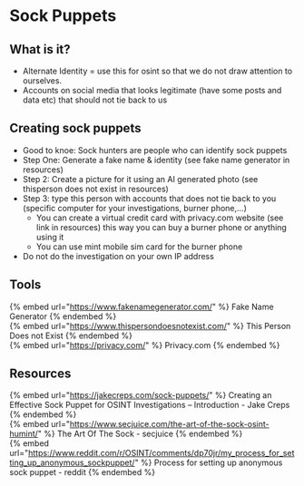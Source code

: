 # Sock Puppets

## What is it?

- Alternate Identity = use this for osint so that we do not draw attention to ourselves.
- Accounts on social media that looks legitimate (have some posts and data etc) that should not tie back to us

## Creating sock puppets

- Good to knoe: Sock hunters are people who can identify sock puppets
- Step One: Generate a fake name & identity (see fake name generator in resources)
- Step 2: Create a picture for it using an AI generated photo (see thisperson does not exist in resources)
- Step 3: type this person with accounts that does not tie back to you (specific computer for your investigations, burner phone,...)
  - You can create a virtual credit card with privacy.com website (see link in resources) this way you can buy a burner phone or anything using it
  - You can use mint mobile sim card for the burner phone
- Do not do the investigation on your own IP address

## Tools

{% embed url="https://www.fakenamegenerator.com/" %} Fake Name Generator {% endembed %}  
{% embed url="https://www.thispersondoesnotexist.com/" %} This Person Does not Exist {% endembed %}  
{% embed url="https://privacy.com/" %} Privacy.com {% endembed %}  


## Resources

{% embed url="https://jakecreps.com/sock-puppets/" %} Creating an Effective Sock Puppet for OSINT Investigations – Introduction - Jake Creps {% endembed %}  
{% embed url="https://www.secjuice.com/the-art-of-the-sock-osint-humint/" %} The Art Of The Sock - secjuice {% endembed %}  
{% embed url="https://www.reddit.com/r/OSINT/comments/dp70jr/my_process_for_setting_up_anonymous_sockpuppet/" %} Process for setting up anonymous sock puppet - reddit {% endembed %}  

